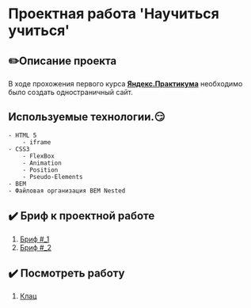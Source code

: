 # Проектная работа 'Научиться учиться'

## :pencil2:Описание проекта
В ходе прохожения первого курса **[Яндекс.Практикума](https://practicum.yandex.ru)** необходимо было создать одностраничный сайт.




## Используемые технологии.:smirk:
    - HTML 5
        - iframe
    - СSS3
        - FlexBox
        - Animation
        - Position
        - Pseudo-Elements
    - BEM
    - Файловая организация BEM Nested

## :heavy_check_mark: Бриф к проектной работе
1. [Бриф #_1](https://code.s3.yandex.net/web-developer/project-1/sprint-1-brief.pdf)
2. [Бриф #_2](https://code.s3.yandex.net/web-developer/project-1/sprint-2-brief.pdf)


## :heavy_check_mark: Посмотреть работу
1. [Клац](https://spacestrix.github.io/how-to-learn/)
